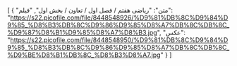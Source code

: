 [
  {
    "متن": "ریاضی هفتم / فصل اول ‌/ تعاون / بخش اول",
    "فیلم": "https://s22.picofile.com/file/8448548926/%D9%81%DB%8C%D9%84%D9%85_%D8%B3%DB%8C%D9%86%D9%85%D8%A7%DB%8C%DB%8C_%D9%87%D8%B1%D9%85%D8%A7%D8%B3.jpg",
    "عکس": "https://s22.picofile.com/file/8448548950/%D9%81%DB%8C%D9%84%D9%85_%D8%B3%DB%8C%D9%86%D9%85%D8%A7%DB%8C%DB%8C_%D9%BE%D8%B1%DB%8C_%D8%B3%D8%A7.jpg"
  }
]
